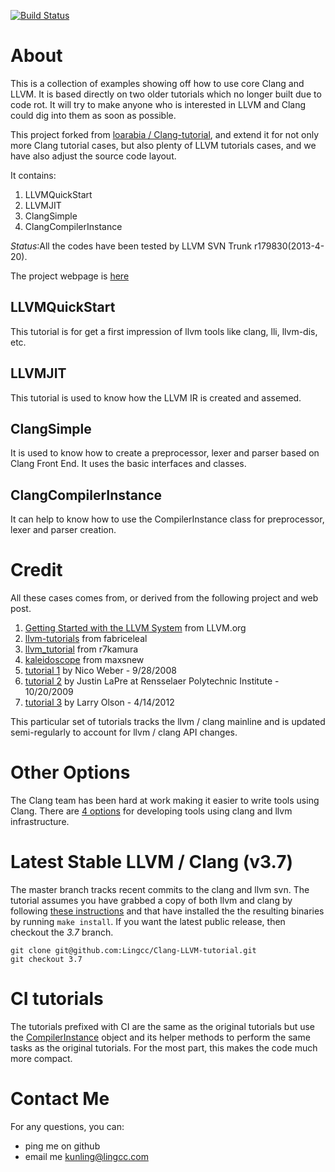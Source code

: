 [![Build Status](https://travis-ci.org/Lingcc/Clang-LLVM-tutorial.svg?branch=master)](https://travis-ci.org/Lingcc/Clang-LLVM-tutorial)
# About #
This is a collection of examples showing off how to use core Clang and LLVM. It is based directly on two older tutorials which no longer built due to code rot. It will try to make anyone who is interested in LLVM and Clang could dig into them as soon as possible.

This project forked from [loarabia / Clang-tutorial](https://github.com/loarabia/Clang-tutorial), and extend it for not only more Clang tutorial cases, but also plenty of LLVM tutorials cases, and we have also adjust the source code layout.

It contains:

1. LLVMQuickStart
2. LLVMJIT
3. ClangSimple
4. ClangCompilerInstance

*Status*:All the codes have been tested by LLVM SVN Trunk r179830(2013-4-20).

The project webpage is [here](http://lingcc.github.io/Clang-LLVM-tutorial)


## LLVMQuickStart
 This tutorial is for get a first impression of  llvm tools like clang, lli, llvm-dis, etc.

## LLVMJIT
 This tutorial is used to know how the LLVM IR is created and assemed.

## ClangSimple
 It is used to know how to create a preprocessor, lexer and parser based on Clang Front End.
 It uses the basic interfaces and classes.

## ClangCompilerInstance
 It can help to know how to use the CompilerInstance class for preprocessor, lexer and parser creation.

# Credit
All these cases comes from, or derived from the following project and web post.

1. [Getting Started with the LLVM System](http://llvm.org/docs/GettingStarted.html ) from LLVM.org
2. [llvm-tutorials](https://github.com/fabriceleal/llvm-tutorials)  from fabriceleal
3. [llvm_tutorial](https://github.com/r7kamura/llvm_tutorials) from r7kamura
4. [kaleidoscope](https://github.com/maxsnew/kaleidoscope) from maxsnew
5. [tutorial 1](http://amnoid.de/tmp/clangtut/tut.html) by Nico Weber - 9/28/2008
6. [tutorial 2](http://www.cs.rpi.edu/~laprej/clang.html) by Justin LaPre at Rensselaer Polytechnic Institute - 10/20/2009
7. [tutorial 3](https://github.com/loarabia/Clang-tutorial/wiki/TutorialOrig) by Larry Olson - 4/14/2012


This particular set of tutorials tracks the llvm / clang mainline and is updated semi-regularly to account for llvm / clang API changes.
# Other Options #
The Clang team has been hard at work making it easier to write tools using Clang. There are [4 options](http://clang.llvm.org/docs/Tooling.html) for developing tools using clang and llvm infrastructure.

# Latest Stable LLVM / Clang (v3.7) #
The master branch tracks recent commits to the clang and llvm svn. The tutorial assumes you have grabbed a copy of both llvm and clang by following [these instructions](http://clang.llvm.org/get_started.html) and that have installed the the resulting binaries by running `make install`. If you want the latest public release, then checkout the *3.7* branch.

    git clone git@github.com:Lingcc/Clang-LLVM-tutorial.git
    git checkout 3.7

# CI tutorials #
The tutorials prefixed with CI are the same as the original tutorials but use the [CompilerInstance](http://clang.llvm.org/doxygen/classclang_1_1CompilerInstance.html) object and its helper methods to perform the same tasks as the original tutorials. For the most part, this makes the code much more compact.


# Contact Me #
For any questions, you can:
- ping me on github
- email me kunling@lingcc.com

